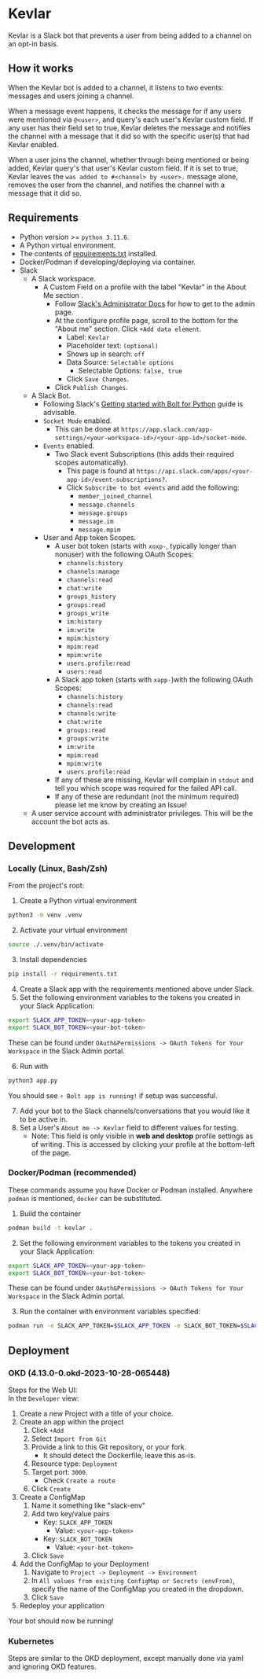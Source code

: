 # Kevlar
Kevlar is a Slack bot that prevents a user from being added to a channel on an opt-in basis.


## How it works
When the Kevlar bot is added to a channel, it listens to two events: messages and users joining a channel.  

When a message event happens, it checks the message for if any users were mentioned via `@<user>`, and query's each user's Kevlar custom field. If any user has their field set to true, Kevlar deletes the message and notifies the channel with a message that it did so with the specific user(s) that had Kevlar enabled.  

When a user joins the channel, whether through being mentioned or being added, Kevlar query's that user's Kevlar custom field. If it is set to true, Kevlar leaves the `was added to #<channel> by <user>.` message alone, removes the user from the channel, and notifies the channel with a message that it did so.


## Requirements
- Python version >= `python 3.11.6`.
- A Python virtual environment.
- The contents of [requirements.txt](requirements.txt) installed.
- Docker/Podman if developing/deploying via container.
- Slack
    - A Slack workspace.
        - A Custom Field on a profile with the label "Kevlar" in the About Me section .
            - Follow [Slack's Administrator Docs](https://slack.com/help/articles/212281478-Customize-member-profiles) for how to get to the admin page.
            - At the configure profile page, scroll to the bottom for the "About me" section. Click `+Add data element`.
                - Label: `Kevlar`
                - Placeholder text: `(optional)`
                - Shows up in search: `off`
                - Data Source: `Selectable options`
                    - Selectable Options: `false, true`
                - Click `Save Changes`.
            - Click `Publish Changes`.
    - A Slack Bot.
        - Following Slack's [Getting started with Bolt for Python](https://slack.dev/bolt-python/tutorial/getting-started) guide is advisable.
        - `Socket Mode` enabled.
            - This can be done at `https://app.slack.com/app-settings/<your-workspace-id>/<your-app-id>/socket-mode`.
        - `Events` enabled.
            - Two Slack event Subscriptions (this adds their required scopes automatically).
                - This page is found at `https://api.slack.com/apps/<your-app-id>/event-subscriptions?`.
                - Click `Subscribe to bot events` and add the following:
                    - `member_joined_channel`
                    - `message.channels`
                    - `message.groups`
                    - `message.im`
                    - `message.mpim`
        - User and App token Scopes.
            - A user bot token (starts with `xoxp-`, typically longer than nonuser) with the following OAuth Scopes:
                - `channels:history`
                - `channels:manage`
                - `channels:read`
                - `chat:write`
                - `groups_history`
                - `groups:read`
                - `groups_write`
                - `im:history`
                - `im:write`
                - `mpim:history`
                - `mpim:read`
                - `mpim:write`
                - `users.profile:read`
                - `users:read`
            - A Slack app token (starts with `xapp-`)with the following OAuth Scopes:
                - `channels:history`
                - `channels:read`
                - `channels:write`
                - `chat:write`
                - `groups:read`
                - `groups:write`
                - `im:write`
                - `mpim:read`
                - `mpim:write`
                - `users.profile:read`
            - If any of these are missing, Kevlar will complain in `stdout` and tell you which scope was required for the failed API call.
            - If any of these are redundant (not the minimum required) please let me know by creating an Issue!
    - A user service account with administrator privileges. This will be the account the bot acts as.


## Development
### Locally (Linux, Bash/Zsh)
From the project's root:
1. Create a Python virtual environment
```bash
python3 -m venv .venv
```
2. Activate your virtual environment
```bash
source ./.venv/bin/activate
```
3. Install dependencies
```bash
pip install -r requirements.txt
```
4. Create a Slack app with the requirements mentioned above under Slack.
5. Set the following environment variables to the tokens you created in your Slack Application:
```bash
export SLACK_APP_TOKEN=<your-app-token>
export SLACK_BOT_TOKEN=<your-bot-token>
```

These can be found under `OAuth&Permissions -> OAuth Tokens for Your Workspace` in the Slack Admin portal.

6. Run with
```bash
python3 app.py
```
You should see `⚡️ Bolt app is running!` if setup was successful.

7. Add your bot to the Slack channels/conversations that you would like it to be active in.
8. Set a User's `About me -> Kevlar` field to different values for testing.
    - Note: This field is only visible in **web and desktop** profile settings as of writing. This is accessed by clicking your profile at the bottom-left of the page.

### Docker/Podman (recommended)
These commands assume you have Docker or Podman installed. Anywhere `podman` is mentioned, `docker` can be substituted.  
1. Build the container
```bash
podman build -t kevlar .
```
2. Set the following environment variables to the tokens you created in your Slack Application:
```bash
export SLACK_APP_TOKEN=<your-app-token>
export SLACK_BOT_TOKEN=<your-bot-token>
```
These can be found under `OAuth&Permissions -> OAuth Tokens for Your Workspace` in the Slack Admin portal.

3. Run the container with environment variables specified:
```bash
podman run -e SLACK_APP_TOKEN=$SLACK_APP_TOKEN -e SLACK_BOT_TOKEN=$SLACK_BOT_TOKEN kevlar:latest
```


## Deployment
### OKD (4.13.0-0.okd-2023-10-28-065448)
Steps for the Web UI:  
In the `Developer` view:
1. Create a new Project with a title of your choice.
2. Create an app within the project
    1. Click `+Add`
    2. Select `Import from Git`
    3. Provide a link to this Git repository, or your fork.
        - It should detect the Dockerfile, leave this as-is.
    4. Resource type: `Deployment`
    5. Target port: `3000`.
        - Check `Create a route`
    6. Click `Create`
3. Create a ConfigMap
    1. Name it something like "slack-env"
    2. Add two key/value pairs
        - Key: `SLACK_APP_TOKEN`
            - Value: `<your-app-token>`
        - Key: `SLACK_BOT_TOKEN`
            - Value: `<your-bot-token>`
    3. Click `Save`
4. Add the ConfigMap to your Deployment
    1. Navigate to `Project -> Deployment -> Environment`
    2. In `All values from existing ConfigMap or Secrets (envFrom)`, specify the name of the ConfigMap you created in the dropdown.
    3. Click `Save`
5. Redeploy your application

Your bot should now be running!


### Kubernetes
Steps are similar to the OKD deployment, except manually done via yaml and ignoring OKD features.
